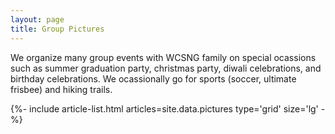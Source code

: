 ```yaml
---
layout: page
title: Group Pictures
---
```


We organize many group events with WCSNG family on special ocassions such as summer graduation party, christmas party, diwali celebrations, and birthday celebrations. We ocassionally go for sports (soccer, ultimate frisbee) and hiking trails.

<div>
  {%- include article-list.html articles=site.data.pictures type='grid' size='lg' -%}
</div>
